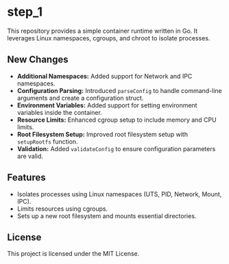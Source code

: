 # step_1

This repository provides a simple container runtime written in Go. It leverages Linux namespaces, cgroups, and chroot to isolate processes.

## New Changes 

- **Additional Namespaces:** Added support for Network and IPC namespaces.
- **Configuration Parsing:** Introduced `parseConfig` to handle command-line arguments and create a configuration struct.
- **Environment Variables:** Added support for setting environment variables inside the container.
- **Resource Limits:** Enhanced cgroup setup to include memory and CPU limits.
- **Root Filesystem Setup:** Improved root filesystem setup with `setupRootfs` function.
- **Validation:** Added `validateConfig` to ensure configuration parameters are valid.

## Features

- Isolates processes using Linux namespaces (UTS, PID, Network, Mount, IPC).
- Limits resources using cgroups.
- Sets up a new root filesystem and mounts essential directories.


## License

This project is licensed under the MIT License.